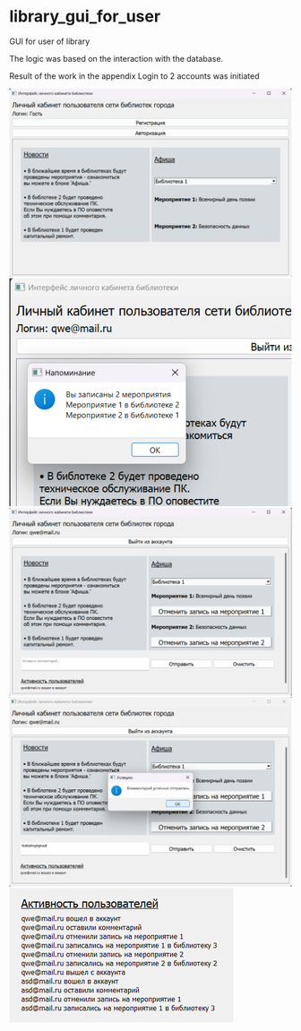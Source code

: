 # library_gui_for_user
GUI for user of library 

The logic was based on the interaction with the database. 

Result of the work in the appendix 
Login to 2 accounts was initiated 

![alt text](https://github.com/17neverends/library_gui_for_user/blob/main/изображение_2023-10-13_161226466.png)
![alt text](https://github.com/17neverends/library_gui_for_user/blob/main/изображение_2023-10-13_161328653.png)
![alt text](https://github.com/17neverends/library_gui_for_user/blob/main/изображение_2023-10-13_161347444.png)
![alt text](https://github.com/17neverends/library_gui_for_user/blob/main/изображение_2023-10-13_161402282.png)
![alt text](https://github.com/17neverends/library_gui_for_user/blob/main/изображение_2023-10-13_161448085.png)
